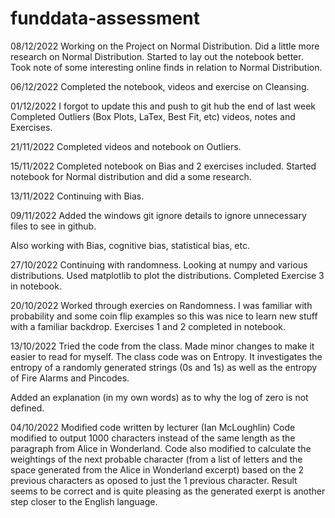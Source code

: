 # funddata-assessment

08/12/2022
Working on the Project on Normal Distribution.
Did a little more research on Normal Distribution.
Started to lay out the notebook better.
Took note of some interesting online finds in relation to Normal Distribution.

06/12/2022
Completed the notebook, videos and exercise on Cleansing.

01/12/2022
I forgot to update this and push to git hub the end of last week
Completed Outliers (Box Plots, LaTex, Best Fit, etc) videos, notes and Exercises.

21/11/2022
Completed videos and notebook on Outliers.

15/11/2022
Completed notebook on Bias and 2 exercises included.
Started notebook for Normal distribution and did a some research.

13/11/2022
Continuing with Bias.

09/11/2022
Added the windows git ignore details to ignore unnecessary files to see in github.

Also working with Bias, cognitive bias, statistical bias, etc.


27/10/2022
Continuing with randomness.
Looking at numpy and various distributions.
Used matplotlib to plot the distributions.
Completed Exercise 3 in notebook.


20/10/2022
Worked through exercies on Randomness.
I was familiar with probability and some coin flip examples so this was nice to learn new stuff with a familiar backdrop.
Exercises 1 and 2 completed in notebook.


13/10/2022
Tried the code from the class. Made minor changes to make it easier to read for myself.
The class code was on Entropy. It investigates the entropy of a randomly generated strings (0s and 1s) as well as the entropy of Fire Alarms and Pincodes.

Added an explanation (in my own words) as to why the log of zero is not defined.


04/10/2022
Modified code written by lecturer (Ian McLoughlin)
Code modified to output 1000 characters instead of the same length as the paragraph from Alice in Wonderland.
Code also modified to calculate the weightings of the next probable character (from a list of letters and the space generated from the Alice in Wonderland excerpt) based on the 2 previous characters as oposed to just the 1 previous character.
Result seems to be correct and is quite pleasing as the generated exerpt is another step closer to the English language.
